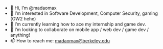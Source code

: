 - 👋 Hi, I’m @madaomax
- 👀 I’m interested in Software Development, Computer Security, gaming (OW2 hehe)
- 🌱 I’m currently learning how to ace my internship and game dev.
- 💞️ I’m looking to collaborate on mobile app / web dev / game dev / anything!
- 📫 How to reach me: madaomax@berkeley.edu

<!---
madaomax/madaomax is a ✨ special ✨ repository because its `README.md` (this file) appears on your GitHub profile.
You can click the Preview link to take a look at your changes.
--->
